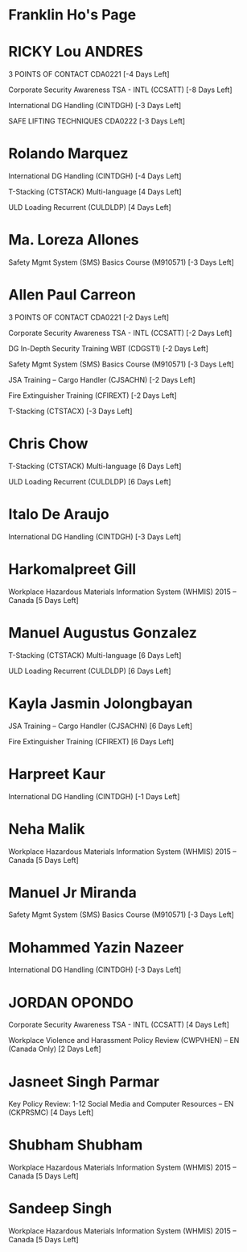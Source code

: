 # Franklin Ho's Page




# RICKY Lou ANDRES


3 POINTS OF CONTACT CDA0221 [-4 Days Left]

Corporate Security Awareness TSA - INTL (CCSATT) [-8 Days Left]

International DG Handling (CINTDGH) [-3 Days Left]

SAFE LIFTING TECHNIQUES CDA0222 [-3 Days Left]



# Rolando Marquez


International DG Handling (CINTDGH) [-4 Days Left]

T-Stacking (CTSTACK) Multi-language [4 Days Left]

ULD Loading Recurrent (CULDLDP) [4 Days Left]



# Ma. Loreza Allones


Safety Mgmt System (SMS) Basics Course (M910571) [-3 Days Left]



# Allen Paul Carreon


3 POINTS OF CONTACT CDA0221 [-2 Days Left]

Corporate Security Awareness TSA - INTL (CCSATT) [-2 Days Left]

DG In-Depth Security Training WBT (CDGST1) [-2 Days Left]

Safety Mgmt System (SMS) Basics Course (M910571) [-3 Days Left]

JSA Training – Cargo Handler (CJSACHN) [-2 Days Left]

Fire Extinguisher Training (CFIREXT) [-2 Days Left]

T-Stacking (CTSTACX) [-3 Days Left]



# Chris Chow


T-Stacking (CTSTACK) Multi-language [6 Days Left]

ULD Loading Recurrent (CULDLDP) [6 Days Left]



# Italo De Araujo


International DG Handling (CINTDGH) [-3 Days Left]



# Harkomalpreet Gill


Workplace Hazardous Materials Information System (WHMIS) 2015 – Canada [5 Days Left]



# Manuel Augustus Gonzalez


T-Stacking (CTSTACK) Multi-language [6 Days Left]

ULD Loading Recurrent (CULDLDP) [6 Days Left]



# Kayla Jasmin Jolongbayan


JSA Training – Cargo Handler (CJSACHN) [6 Days Left]

Fire Extinguisher Training (CFIREXT) [6 Days Left]



# Harpreet Kaur


International DG Handling (CINTDGH) [-1 Days Left]



# Neha Malik


Workplace Hazardous Materials Information System (WHMIS) 2015 – Canada [5 Days Left]



# Manuel Jr Miranda


Safety Mgmt System (SMS) Basics Course (M910571) [-3 Days Left]



# Mohammed Yazin Nazeer


International DG Handling (CINTDGH) [-3 Days Left]



# JORDAN OPONDO


Corporate Security Awareness TSA - INTL (CCSATT) [4 Days Left]

Workplace Violence and Harassment Policy Review (CWPVHEN) – EN (Canada Only) [2 Days Left]



# Jasneet Singh Parmar


Key Policy Review: 1-12 Social Media and Computer Resources – EN (CKPRSMC) [4 Days Left]



# Shubham Shubham


Workplace Hazardous Materials Information System (WHMIS) 2015 – Canada [5 Days Left]



# Sandeep Singh


Workplace Hazardous Materials Information System (WHMIS) 2015 – Canada [5 Days Left]



